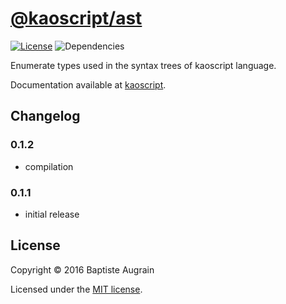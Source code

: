[@kaoscript/ast](https://github.com/kaoscript/ast)
=================================================================

[![License](https://img.shields.io/badge/license-MIT-blue.svg)](./LICENSE)
![Dependencies](https://img.shields.io/david/kaoscript/ast.svg)

Enumerate types used in the syntax trees of kaoscript language.

Documentation available at [kaoscript](https://github.com/kaoscript/kaoscript).

Changelog
---------

### 0.1.2

- compilation

### 0.1.1

- initial release

License
-------

Copyright &copy; 2016 Baptiste Augrain

Licensed under the [MIT license](http://www.opensource.org/licenses/mit-license.php).